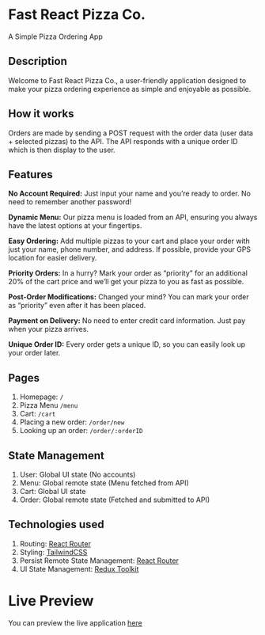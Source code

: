 # Fast React Pizza Co.

A Simple Pizza Ordering App

## Description

Welcome to Fast React Pizza Co., a user-friendly application designed to make your pizza ordering experience as simple and enjoyable as possible.

## How it works

Orders are made by sending a POST request with the order data (user data + selected pizzas) to the API. The API responds with a unique order ID which is then display to the user.

## Features

**No Account Required:** Just input your name and you’re ready to order. No need to remember another password!

**Dynamic Menu:** Our pizza menu is loaded from an API, ensuring you always have the latest options at your fingertips.

**Easy Ordering:** Add multiple pizzas to your cart and place your order with just your name, phone number, and address. If possible, provide your GPS location for easier delivery.

**Priority Orders:** In a hurry? Mark your order as “priority” for an additional 20% of the cart price and we’ll get your pizza to you as fast as possible.

**Post-Order Modifications:** Changed your mind? You can mark your order as “priority” even after it has been placed.

**Payment on Delivery:** No need to enter credit card information. Just pay when your pizza arrives.

**Unique Order ID:** Every order gets a unique ID, so you can easily look up your order later.

## Pages

1. Homepage: `/`
2. Pizza Menu `/menu`
3. Cart: `/cart`
4. Placing a new order: `/order/new`
5. Looking up an order: `/order/:orderID`

## State Management

1. User: Global UI state (No accounts)
2. Menu: Global remote state (Menu fetched from API)
3. Cart: Global UI state
4. Order: Global remote state (Fetched and submitted to API)

## Technologies used

1. Routing: [React Router](https://reactrouter.com/en/main)
2. Styling: [TailwindCSS](https://tailwindcss.com/)
3. Persist Remote State Management: [React Router](https://reactrouter.com/en/main/start/overview)
4. UI State Management: [Redux Toolkit](https://redux-toolkit.js.org/)

# Live Preview

You can preview the live application [here](https://fast-pizzaco.netlify.app/)

